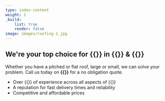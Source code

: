 ```yaml
---
type: index-content
weight: 2
_build:
    list: true
    render: false
image: images/roofing-1.jpg
---
```


## We're your **top choice** for {{<industry>}} in {{<towncity>}} &amp; {{<county>}}

Whether you have a pitched or flat roof, large or small, we can solve your problem. Call us today on **{{<phone>}}** for a no obligation quote.

+ Over {{<years>}} of experience across all aspects of {{<industry>}}
+ A reputation for fast delivery times and reliability
+ Competitive and affordable prices





